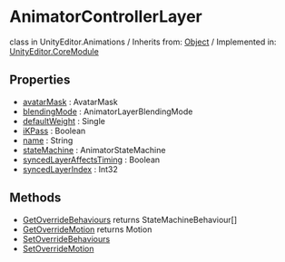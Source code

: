 # AnimatorControllerLayer
class in UnityEditor.Animations
 / Inherits from: <a href="https://docs.unity3d.com/6000.2/Documentation/ScriptReference/Object.html">Object</a> / Implemented in: <a href="https://docs.unity3d.com/6000.2/Documentation/ScriptReference/UnityEditor.CoreModule.html">UnityEditor.CoreModule</a>

## Properties
- <a href="https://docs.unity3d.com/6000.2/Documentation/ScriptReference/AnimatorControllerLayer-avatarMask.html">avatarMask</a> : AvatarMask
- <a href="https://docs.unity3d.com/6000.2/Documentation/ScriptReference/AnimatorControllerLayer-blendingMode.html">blendingMode</a> : AnimatorLayerBlendingMode
- <a href="https://docs.unity3d.com/6000.2/Documentation/ScriptReference/AnimatorControllerLayer-defaultWeight.html">defaultWeight</a> : Single
- <a href="https://docs.unity3d.com/6000.2/Documentation/ScriptReference/AnimatorControllerLayer-iKPass.html">iKPass</a> : Boolean
- <a href="https://docs.unity3d.com/6000.2/Documentation/ScriptReference/AnimatorControllerLayer-name.html">name</a> : String
- <a href="https://docs.unity3d.com/6000.2/Documentation/ScriptReference/AnimatorControllerLayer-stateMachine.html">stateMachine</a> : AnimatorStateMachine
- <a href="https://docs.unity3d.com/6000.2/Documentation/ScriptReference/AnimatorControllerLayer-syncedLayerAffectsTiming.html">syncedLayerAffectsTiming</a> : Boolean
- <a href="https://docs.unity3d.com/6000.2/Documentation/ScriptReference/AnimatorControllerLayer-syncedLayerIndex.html">syncedLayerIndex</a> : Int32

## Methods
- <a href="https://docs.unity3d.com/6000.2/Documentation/ScriptReference/AnimatorControllerLayer.GetOverrideBehaviours.html">GetOverrideBehaviours</a> returns StateMachineBehaviour[]
- <a href="https://docs.unity3d.com/6000.2/Documentation/ScriptReference/AnimatorControllerLayer.GetOverrideMotion.html">GetOverrideMotion</a> returns Motion
- <a href="https://docs.unity3d.com/6000.2/Documentation/ScriptReference/AnimatorControllerLayer.SetOverrideBehaviours.html">SetOverrideBehaviours</a>
- <a href="https://docs.unity3d.com/6000.2/Documentation/ScriptReference/AnimatorControllerLayer.SetOverrideMotion.html">SetOverrideMotion</a>
